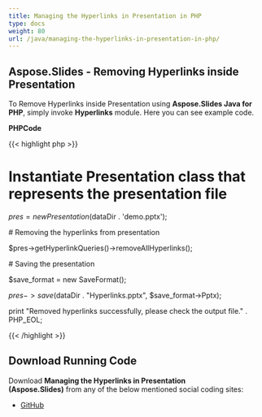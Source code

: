 ```yaml
---
title: Managing the Hyperlinks in Presentation in PHP
type: docs
weight: 80
url: /java/managing-the-hyperlinks-in-presentation-in-php/
---
```


## **Aspose.Slides - Removing Hyperlinks inside Presentation**
To Remove Hyperlinks inside Presentation using **Aspose.Slides Java for PHP**, simply invoke **Hyperlinks** module. Here you can see example code.

**PHPCode**

{{< highlight php >}}

 # Instantiate Presentation class that represents the presentation file

$pres = new Presentation($dataDir . 'demo.pptx');

\# Removing the hyperlinks from presentation

$pres->getHyperlinkQueries()->removeAllHyperlinks();

\# Saving the presentation

$save_format = new SaveFormat();

$pres->save($dataDir . "Hyperlinks.pptx", $save_format->Pptx);

print "Removed hyperlinks successfully, please check the output file." . PHP_EOL;

{{< /highlight >}}
## **Download Running Code**
Download **Managing the Hyperlinks in Presentation (Aspose.Slides)** from any of the below mentioned social coding sites:

- [GitHub](https://github.com/aspose-slides/Aspose.Slides-for-Java/blob/master/Plugins/Aspose_Slides_Java_for_PHP/src/aspose/slides/WorkingWithSlidesInPresentation/Hyperlinks.php)
